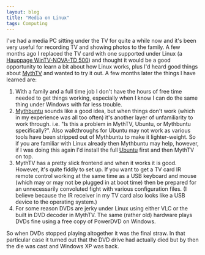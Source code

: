 ```yaml
---
layout: blog
title: "Media on Linux"
tags: Computing
---
```


I've had a media PC sitting under the TV for quite a while now and it's been very useful for recording TV and showing photos to the family. A few months ago I replaced the TV card with one supported under Linux (a [Hauppage WinTV-NOVA-TD 500](http://www.hauppauge.co.uk/site/products/data_novat500.html)) and thought it would be a good opportunity to learn a bit about how Linux works, plus I'd heard good things about [MythTV](http://www.mythtv.org/) and wanted to try it out. A few months later the things I have learned are:

1. With a family and a full time job I don't have the hours of free time needed to get things working, especially when I know I can do the same thing under Windows with far less trouble.
2. [Mythbuntu](http://www.mythbuntu.org/) sounds like a good idea, but when things don't work (which in my experience was all too often) it's another layer of unfamiliarity to work through. i.e. "Is this a problem in MythTV, Ubuntu, or Mythbuntu specifically?". Also walkthroughs for Ubuntu may not work as various tools have been stripped out of Mythbuntu to make it lighter-weight. So if you are familiar with Linux already then Mythbuntu may help, however, if I was doing this again I'd install the full [Ubuntu](http://www.ubuntu.com/) first and then MythTV on top.
3. MythTV has a pretty slick frontend and when it works it is good. However, it's quite fiddly to set up. If you want to get a TV card IR remote control working at the same time as a USB keyboard and mouse (which may or may not be plugged in at boot time) then be prepared for an unnecessarily convoluted fight with various configuration files. (I believe because the IR receiver in my TV card also looks like a USB device to the operating system.)
4. For some reason DVDs are jerky under Linux using either VLC or the built in DVD decoder in MythTV. The same (rather old) hardware plays DVDs fine using a free copy of PowerDVD on Windows.

So when DVDs stopped playing altogether it was the final straw. In that particular case it turned out that the DVD drive had actually died but by then the die was cast and Windows XP was back.
